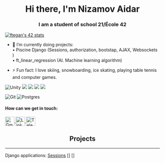 <h1 align="center">Hi there, I'm Nizamov Aidar</a>
<h3 align="center">I am a student of school 21/École 42</h3>

[![ftegan's 42 stats](https://badge42.vercel.app/api/v2/cl1otlw08000609mjynsd5q91/stats?cursusId=21&coalitionId=102)](https://github.com/JaeSeoKim/badge42)

<!--
### 📖 I’m currently learning Python Django, bootstrap.
-->
- 📖 I’m currently doing projects:\
  • Piscine Django (Sessions, authorization, bootstap, AJAX, Websockets )\
  • ft_linear_regression (AI. Machine learning algorithm)

- ⚡ Fun fact: I love skiing, snowboarding, ice skating, playing table tennis and computer games.
  


![Unity](https://img.shields.io/badge/-Unity-1E7775?style=for-the-badge&logo=Unity&logoColor=201200)
<img src="https://img.shields.io/badge/Django-1E7775?style=for-the-badge&logo=django&logoColor=green" /> 
<img src="https://img.shields.io/badge/Python-1E7775?style=for-the-badge&logo=python&logoColor=yellow" />
<img src="https://img.shields.io/badge/JavaScript-1E7775?style=for-the-badge&logo=javascript&logoColor=F7DF1E" />
<img src="https://img.shields.io/badge/React-1E7775?style=for-the-badge&logo=react&logoColor=61DAFB" />

![Git](https://img.shields.io/badge/-GIT-1E7775?style=for-the-badge&logo=GIT&logoColor=F88C00)
![Postgres](https://img.shields.io/badge/-PostgreSQL-1E7775?style=for-the-badge&logo=PostgreSQL&logoColor=6296CC)

<h4 align="left">How can we get in touch:</h4>

<p align="left" target="blank">
<a href="mailto:aidar.nizamov141@gmail.com">
  <img alt="Gmail" width="30px" height="30px" align="center" src="https://cdn.worldvectorlogo.com/logos/official-gmail-icon-2020-.svg" >
</a>
  
<a href="https://www.linkedin.com/in/aidar-nizamov-58a3ba27b/">
  <img alt="Linkedin" width="30px" height="30px" align="center" src="https://content.linkedin.com/content/dam/me/business/en-us/amp/brand-site/v2/bg/LI-Bug.svg.original.svg" >
</a>

<a href="https://t.me/ftegan">
  <img alt="Telegram" width="30px" height="30px" align="center" src="https://cdn.worldvectorlogo.com/logos/telegram-2019-logo.svg" >
</a>
                                                                                                                                                                            
<h2 align="center">Projects</h3>

-----------------------------------------------------------------------------------------------------------------------------------------------------------

Django applications:
[Sessions](https://github.com/NGdev2/Life-Pro-Tips)
[]
[]





